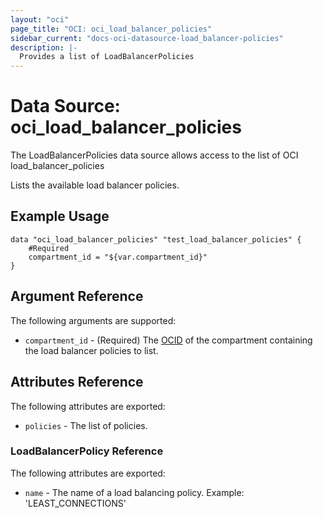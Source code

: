 ```yaml
---
layout: "oci"
page_title: "OCI: oci_load_balancer_policies"
sidebar_current: "docs-oci-datasource-load_balancer-policies"
description: |-
  Provides a list of LoadBalancerPolicies
---
```


# Data Source: oci_load_balancer_policies
The LoadBalancerPolicies data source allows access to the list of OCI load_balancer_policies

Lists the available load balancer policies.

## Example Usage

```hcl
data "oci_load_balancer_policies" "test_load_balancer_policies" {
	#Required
	compartment_id = "${var.compartment_id}"
}
```

## Argument Reference

The following arguments are supported:

* `compartment_id` - (Required) The [OCID](https://docs.us-phoenix-1.oraclecloud.com/Content/General/Concepts/identifiers.htm) of the compartment containing the load balancer policies to list.


## Attributes Reference

The following attributes are exported:

* `policies` - The list of policies.

### LoadBalancerPolicy Reference

The following attributes are exported:

* `name` - The name of a load balancing policy.  Example: 'LEAST_CONNECTIONS' 

